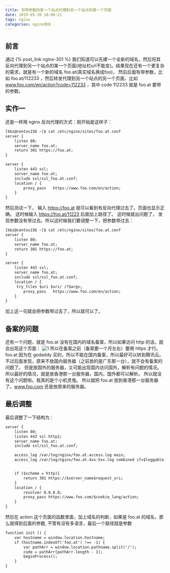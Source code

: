 ```yaml
---
title: 将带参数的某一个站点代理到另一个站点的某一个页面
date: 2019-05-30 18:06:21
tags: nginx
categories: nginx相关
---
```

## 前言
通过 {% post_link nginx-301 %} 我们知道可以先建一个全新的域名，然后将其反向代理到另一个站点的某一个页面(地址栏url不能变)。结果现在还有一个更复杂的需求，就是有一个新的域名 foo.at(真实域名换成foo)， 然后后面有带参数，比如  foo.at/112233 ，然后转发代理到另一个站点的另一个页面，比如 www.foo.com/en/action?code=112233 ，其中 code 112233 就是 foo.at 要带的参数。
## 实作一
还是一样用 nginx 反向代理的方式：刚开始是这样子：
<!--more-->
```html
[kbz@centos156 ~]$ cat /etc/nginx/sites/foo.at.conf
server {
    listen 80;
    server_name foo.at;
    return 301 https://foo.at;
}

server {
    listen 443 ssl;
    server_name foo.at;
    include ssl/ssl_foo.at.conf;
    location / {
        proxy_pass   https://www.foo.com/en/action;
    }
}
```
然后测试一下， 输入 https://foo.at 就可以看到有反向代理过去了。页面也显示正确。
这时候输入 https://foo.at/11223 后面加上路径了。 这时候就出问题了， 发现参数没有带过去。所以这时候我们要调整一下，把参数带过去：
```html
[kbz@centos156 ~]$ cat /etc/nginx/sites/foo.at.conf
server {
    listen 80;
    server_name foo.at;
    return 301 https://foo.at;
}

server {
    listen 443 ssl;
    server_name foo.at;
    include ssl/ssl_foo.at.conf;
    location / {
     try_files $uri $uri/ /?$args;
        proxy_pass   https://www.foo.com/en/action;
    }
}
```
加上这一句就会把参数带过去了，所以就可以了。
## 备案的问题
还有一个问题，就是 foo.at 没有在国内的域名备案，所以如果访问 http 的话，就会出现这个页面：
![1](1.png)
所以在备案之前（备案要一个月左右）要用 https 才行。 foo.at 因为在 godaddy 买的，所以不能在国内备案，所以最好可以转到腾讯云。不过后面发现，原来不放国内服务器（之前放的是广东那一台），就不会有备案的问题了。 但是放国外的服务器，又可能出现国内访问国外，解析有问题的情况。所以最好的情况，就是放香港那一台服务器，国内，国外都可以解析。 所以就没有这个问题啦。我真的是个小机灵鬼。
所以就把 foo.at 放到香港那一台服务器了。www.foo.com 还是放原来的服务器。
## 最后调整
最后调整了一下结构为：
```html
server {
	listen 80;
	listen 443 ssl http2;
	server_name foo.at;
	include ssl/ssl_foo.at.conf;

	access_log /var/log/nginx/foo.at.access.log main;
	access_log /var/log/nginx/foo.at.4xx-5xx.log combined if=$loggable;


	if ($scheme = http){
		return 301 https://$server_name$request_uri;
	}
	location / {
		resolver 8.8.8.8;	
		proxy_pass https://www.foo.com/$cookie_lang/action;	
	}
}
```
然后在 action 这个页面的函数里面，加上域名的判断，如果是 foo.at 的域名，那么就得到后面的参数, 不管有没有多语言，最后一个路径就是参数
```html
function init () {
    var hostname = window.location.hostname;
    if (hostname.indexOf('foo.at') !== -1) {
        var pathArr = window.location.pathname.split('/');
        code = pathArr[pathArr.length - 1];
        beginProcess();
    }
}
```



